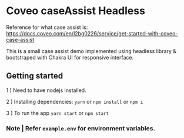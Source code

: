 # Coveo caseAssist Headless
Reference for what case assist is: https://docs.coveo.com/en/l2bg0226/service/get-started-with-coveo-case-assist

This is a small case assist demo implemented using headless library & bootstraped with Chakra UI for responsive interface. 

 
## Getting started

1 ) Need to have nodejs installed.

2 ) Installing dependencies: `yarn` or `npm install` or `npm i`

3 ) To run the app `yarn start` or `npm start`

### Note | Refer `example.env` for environment variables.

